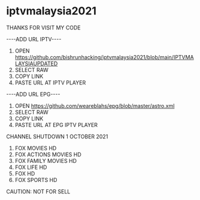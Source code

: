 # iptvmalaysia2021
THANKS FOR VISIT MY CODE

----ADD URL IPTV----
1) OPEN https://github.com/bishrunhacking/iptvmalaysia2021/blob/main/IPTVMALAYSIAUPDATED
2) SELECT RAW
3) COPY LINK 
4) PASTE URL AT IPTV PLAYER

----ADD URL EPG----
1) OPEN https://github.com/weareblahs/epg/blob/master/astro.xml
2) SELECT RAW
3) COPY LINK
4) PASTE URL AT EPG IPTV PLAYER

CHANNEL SHUTDOWN 1 OCTOBER 2021
1. FOX MOVIES HD
2. FOX ACTIONS MOVIES HD
3. FOX FAMILY MOVIES HD
4. FOX LIFE HD
5. FOX HD
6. FOX SPORTS HD

CAUTION:
NOT FOR SELL
